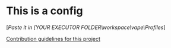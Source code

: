 # This is a config
[*Paste it in [YOUR EXECUTOR FOLDER\workspace\vape\Profiles*]

[Contribution guidelines for this project](https://github.com/7GrandDadPGN/VapeV4ForRoblox)
